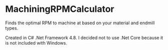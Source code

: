 # MachiningRPMCalculator
Finds the optimal RPM to machine at based on your material and endmill types.


Created in C# .Net Framework 4.8.  I decided not to use .Net Core because it is not included with Windows.
